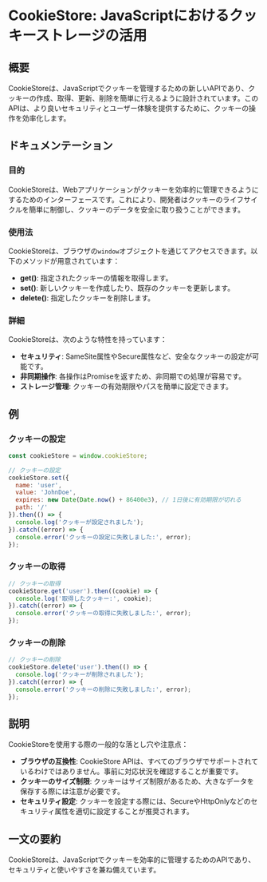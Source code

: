 <!--
Meta Description: # CookieStore: JavaScriptにおけるクッキーストレージの活用 ## 概要 CookieStoreは、JavaScriptでクッキーを管理するための新しいAPIであり、クッキーの作成、取得、更新、削除を簡単に行えるように設計されています。このAPIは、より良いセキュリティとユーザ...
Meta Keywords: error, cookiestore, console, cookiestoreは, javascript
-->

# CookieStore: JavaScriptにおけるクッキーストレージの活用

## 概要
CookieStoreは、JavaScriptでクッキーを管理するための新しいAPIであり、クッキーの作成、取得、更新、削除を簡単に行えるように設計されています。このAPIは、より良いセキュリティとユーザー体験を提供するために、クッキーの操作を効率化します。

## ドキュメンテーション
### 目的
CookieStoreは、Webアプリケーションがクッキーを効率的に管理できるようにするためのインターフェースです。これにより、開発者はクッキーのライフサイクルを簡単に制御し、クッキーのデータを安全に取り扱うことができます。

### 使用法
CookieStoreは、ブラウザの`window`オブジェクトを通じてアクセスできます。以下のメソッドが用意されています：

- **get()**: 指定されたクッキーの情報を取得します。
- **set()**: 新しいクッキーを作成したり、既存のクッキーを更新します。
- **delete()**: 指定したクッキーを削除します。

### 詳細
CookieStoreは、次のような特性を持っています：

- **セキュリティ**: SameSite属性やSecure属性など、安全なクッキーの設定が可能です。
- **非同期操作**: 各操作はPromiseを返すため、非同期での処理が容易です。
- **ストレージ管理**: クッキーの有効期限やパスを簡単に設定できます。

## 例
### クッキーの設定
```javascript
const cookieStore = window.cookieStore;

// クッキーの設定
cookieStore.set({
  name: 'user',
  value: 'JohnDoe',
  expires: new Date(Date.now() + 86400e3), // 1日後に有効期限が切れる
  path: '/'
}).then(() => {
  console.log('クッキーが設定されました');
}).catch((error) => {
  console.error('クッキーの設定に失敗しました:', error);
});
```

### クッキーの取得
```javascript
// クッキーの取得
cookieStore.get('user').then((cookie) => {
  console.log('取得したクッキー:', cookie);
}).catch((error) => {
  console.error('クッキーの取得に失敗しました:', error);
});
```

### クッキーの削除
```javascript
// クッキーの削除
cookieStore.delete('user').then(() => {
  console.log('クッキーが削除されました');
}).catch((error) => {
  console.error('クッキーの削除に失敗しました:', error);
});
```

## 説明
CookieStoreを使用する際の一般的な落とし穴や注意点：

- **ブラウザの互換性**: CookieStore APIは、すべてのブラウザでサポートされているわけではありません。事前に対応状況を確認することが重要です。
- **クッキーのサイズ制限**: クッキーはサイズ制限があるため、大きなデータを保存する際には注意が必要です。
- **セキュリティ設定**: クッキーを設定する際には、SecureやHttpOnlyなどのセキュリティ属性を適切に設定することが推奨されます。

## 一文の要約
CookieStoreは、JavaScriptでクッキーを効率的に管理するためのAPIであり、セキュリティと使いやすさを兼ね備えています。